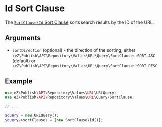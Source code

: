 # Id Sort Clause

The [`SortClause\Id` Sort Clause](https://github.com/ezsystems/ezplatform-kernel/blob/v1.0.0/eZ/Publish/API/Repository/Values/URL/Query/SortClause/Id.php)
sorts search results by the ID of the URL.

## Arguments

- `sortDirection` (optional) - the direction of the sorting, either `\eZ\Publish\API\Repository\Values\URL\Query\SortClause::SORT_ASC` (default) or `\eZ\Publish\API\Repository\Values\URL\Query\SortClause::SORT_DESC`

## Example

``` php
use eZ\Publish\API\Repository\Values\URL\URLQuery;
use eZ\Publish\API\Repository\Values\URL\Query\SortClause;

// ...

$query = new URLQuery();
$query->sortClauses = [new SortClause\Id()];
```
